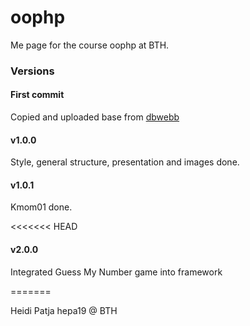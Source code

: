 # oophp

Me page for the course oophp at BTH.

### Versions

#### First commit
Copied and uploaded base from [dbwebb](https://github.com/dbwebb-se/oophp)

#### v1.0.0
Style, general structure, presentation and images done.

#### v1.0.1
Kmom01 done.

<<<<<<< HEAD
#### v2.0.0
Integrated Guess My Number game into framework

=======

Heidi Patja
hepa19 @ BTH
